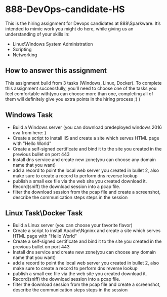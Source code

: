 # 888-DevOps-candidate-HS
This is the hiring assignment for Devops candidates at 888\Sparkware. It’s intended to mimic work you might do here, while giving us an understanding of your skills in: 

  - Linux\Windows System Administration
  - Scripting
  - Networking
  
## How to answer this assignment
This assignment build from 3 tasks (Windows, Linux, Docker). To complete this assignment successfully, you'll need to choose one of the tasks you feel comfortable with(you can choose more than one, completing all of them will definitely give you extra points in the hiring process ;) )

## Windows Task

  - Build a Windows server (you can download predeployed windows 2016 ova from here: )
  - Create a script to install IIS and create a site which serves HTML page with "Hello World"
  - Create a self-signed certificate and bind it to the site you created in the previous bullet on port 443
  - Install dns service and create new zone(you can choose any domain name that you want)
  - add a record to point the local web server you created in bullet 2, also make sure to create a record to perform dns reverse lookup
  - publish a small exe file via the web site you created download it. Record(sniff) the download session into a pcap file.
  - filter the download session from the pcap file and create a screenshot, describe the communication steps steps in the session

## Linux Task\Docker Task

- Build a Linux server (you can choose your favorite flavor)
- Create a script to install Apache\Ngninx and create a site which serves HTML page with "Hello World"
- Create a self-signed certificate and bind it to the site you created in the previous bullet on port 443
- Install dns service and create new zone(you can choose any domain name that you want)
- add a record to point the local web server you created in bullet 2, also make sure to create a record to perform dns reverse lookup
- publish a small exe file via the web site you created download it. Record(sniff) the download session into a pcap file.
- filter the download session from the pcap file and create a screenshot, describe the communication steps steps in the session


